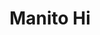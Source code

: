 ---
title: Manito Hi
date: 
draft: false

# descripcion
description : Aros en plata 925.

materials: 

color: 

dimensions: 8cm x 8cm

code: 01-20-0709

type: "Aros"

categories: []

price: $1.380,00

price_eftvo: $1.175,00

# Images
# first image will be shown in the product page
images:
  # - image: "images/path_to_image"
  # La ubicacion de las imagenes es imagenes/Aros/Aros.Solo Plata/01-20-0709-manito-hi

---